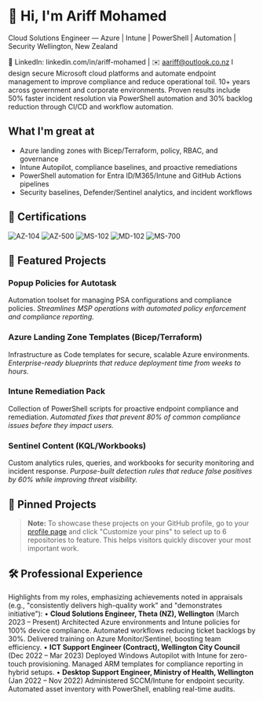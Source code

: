 # 👋 Hi, I'm Ariff Mohamed
Cloud Solutions Engineer — Azure | Intune | PowerShell | Automation | Security
Wellington, New Zealand
  
🔗 LinkedIn: linkedin.com/in/ariff-mohamed | ✉️ aariff@outlook.co.nz
I design secure Microsoft cloud platforms and automate endpoint management to improve compliance and reduce operational toil. 10+ years across government and corporate environments. Proven results include 50% faster incident resolution via PowerShell automation and 30% backlog reduction through CI/CD and workflow automation.
## What I'm great at
- Azure landing zones with Bicep/Terraform, policy, RBAC, and governance
- Intune Autopilot, compliance baselines, and proactive remediations
- PowerShell automation for Entra ID/M365/Intune and GitHub Actions pipelines
- Security baselines, Defender/Sentinel analytics, and incident workflows
## 🏅 Certifications
![AZ-104](https://img.shields.io/badge/Microsoft-AZ--104-0078D4?style=for-the-badge&logo=microsoft&logoColor=white)
![AZ-500](https://img.shields.io/badge/Microsoft-AZ--500-0078D4?style=for-the-badge&logo=microsoft&logoColor=white)
![MS-102](https://img.shields.io/badge/Microsoft-MS--102-0078D4?style=for-the-badge&logo=microsoft&logoColor=white)
![MD-102](https://img.shields.io/badge/Microsoft-MD--102-0078D4?style=for-the-badge&logo=microsoft&logoColor=white)
![MS-700](https://img.shields.io/badge/Microsoft-MS--700-0078D4?style=for-the-badge&logo=microsoft&logoColor=white)
## 🚀 Featured Projects
### Popup Policies for Autotask
Automation toolset for managing PSA configurations and compliance policies.
*Streamlines MSP operations with automated policy enforcement and compliance reporting.*
### Azure Landing Zone Templates (Bicep/Terraform)
Infrastructure as Code templates for secure, scalable Azure environments.
*Enterprise-ready blueprints that reduce deployment time from weeks to hours.*
### Intune Remediation Pack
Collection of PowerShell scripts for proactive endpoint compliance and remediation.
*Automated fixes that prevent 80% of common compliance issues before they impact users.*
### Sentinel Content (KQL/Workbooks)
Custom analytics rules, queries, and workbooks for security monitoring and incident response.
*Purpose-built detection rules that reduce false positives by 60% while improving threat visibility.*
## 📌 Pinned Projects
> **Note:** To showcase these projects on your GitHub profile, go to your [profile page](https://github.com/a-ariff) and click "Customize your pins" to select up to 6 repositories to feature. This helps visitors quickly discover your most important work.
## 🛠️ Professional Experience
Highlights from my roles, emphasizing achievements noted in appraisals (e.g., "consistently delivers high-quality work" and "demonstrates initiative"):
• **Cloud Solutions Engineer, Theta (NZ), Wellington** (March 2023 – Present)
  Architected Azure environments and Intune policies for 100% device compliance. Automated workflows reducing ticket backlogs by 30%. Delivered training on Azure Monitor/Sentinel, boosting team efficiency.
• **ICT Support Engineer (Contract), Wellington City Council** (Dec 2022 – Mar 2023)
  Deployed Windows Autopilot with Intune for zero-touch provisioning. Managed ARM templates for compliance reporting in hybrid setups.
• **Desktop Support Engineer, Ministry of Health, Wellington** (Jan 2022 – Nov 2022)
  Administered SCCM/Intune for endpoint security. Automated asset inventory with PowerShell, enabling real-time audits.
